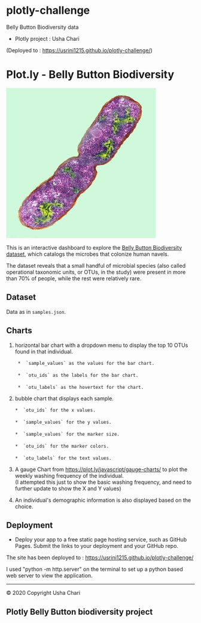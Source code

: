# plotly-challenge
Belly Button Biodiversity data 
- Plotly project : Usha Chari

(Deployed to : https://usrini1215.github.io/plotly-challenge/)


# Plot.ly - Belly Button Biodiversity

![Bacteria by filterforge.com](Images/bacteria.jpg)

This is an interactive dashboard to explore the [Belly Button Biodiversity dataset](http://robdunnlab.com/projects/belly-button-biodiversity/), which catalogs the microbes that colonize human navels.

The dataset reveals that a small handful of microbial species (also called operational taxonomic units, or OTUs, in the study) were present in more than 70% of people, while the rest were relatively rare.

## Dataset

Data as in `samples.json`.

## Charts 

1. horizontal bar chart with a dropdown menu to display the top 10 OTUs found in that individual.

        *  `sample_values` as the values for the bar chart.

        *  `otu_ids` as the labels for the bar chart.

        *  `otu_labels` as the hovertext for the chart.


2.  bubble chart that displays each sample.

        *  `otu_ids` for the x values.

        *  `sample_values` for the y values.

        *  `sample_values` for the marker size.

        *  `otu_ids` for the marker colors.

        *  `otu_labels` for the text values.


3. A gauge Chart from <https://plot.ly/javascript/gauge-charts/> to plot the weekly washing frequency of the individual.  
(I attempted this just to show the basic washing frequency, and need to further update to show the X and Y values)

4.  An individual's demographic information is also displayed based on the choice.


## Deployment

* Deploy your app to a free static page hosting service, such as GitHub Pages. Submit the links to your deployment and your GitHub repo.

The site has been deployed to :
https://usrini1215.github.io/plotly-challenge/


I used "python -m http.server" on the terminal to set up a python based web server to view the application.



- - -

© 2020 Copyright Usha Chari 
## Plotly Belly Button biodiversity project